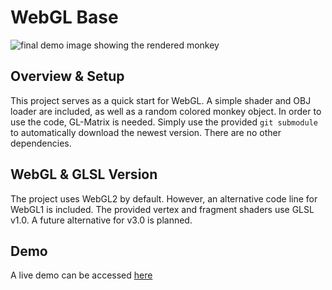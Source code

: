 # WebGL Base

![final demo image showing the rendered monkey](https://demo.awesometek.com/webgl-base/demo.png)

## Overview & Setup
This project serves as a quick start for WebGL. A simple shader and OBJ loader are included, as well as a random colored monkey object. In order to use the code, GL-Matrix is needed. Simply use the provided `git submodule` to automatically download the newest version. There are no other dependencies.

## WebGL & GLSL Version
The project uses WebGL2 by default. However, an alternative code line for WebGL1 is included. The provided vertex and fragment shaders use GLSL v1.0. A future alternative for v3.0 is planned.


## Demo
A live demo can be accessed [here](https://demo.awesometek.com/webgl-base/index.html)
